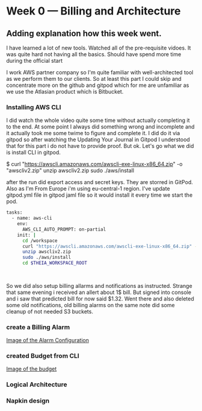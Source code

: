 # Week 0 — Billing and Architecture
## Adding explanation how this week went.

I have learned a lot of new tools. Watched all of the pre-requisite vidoes. It was quite hard not having all the basics. Should have spend more time during the official start

I work AWS partner company so I'm quite familiar with well-architected tool as we perform them to our clients. So at least this part I could skip and concentrate more on the github and gitpod which for me are unfamiliar as we use the Atlasian product which is Bitbucket.

### Installing AWS CLI

I did watch the whole video quite some time without actually completing it to the end. At some point I always did something wrong and incomplete and it actually took me some twime to figure and complete it. I did do it via gitpod so after watching the Updating Your Journal in Gitpod I understood that for this part i do not have to provide proof.
But ok. Let's go what we did is install CLI in gitpod.

 $ curl "https://awscli.amazonaws.com/awscli-exe-linux-x86_64.zip" -o "awscliv2.zip"
unzip awscliv2.zip
sudo ./aws/install

after the run did export access and secret keys. They are storred in GitPod. Also as I'm From Europe i'm using eu-central-1 region.
I've update gitpod.yml file  in gitpod jaml file so it would install it every time we start the pod.



```sh
tasks:
  - name: aws-cli
    env:
      AWS_CLI_AUTO_PROMPT: on-partial
    init: |
      cd /workspace
      curl "https://awscli.amazonaws.com/awscli-exe-linux-x86_64.zip" -o "awscliv2.zip"
      unzip awscliv2.zip
      sudo ./aws/install
      cd $THEIA_WORKSPACE_ROOT
      
      
   ```
   So we did also setup billing allarms and notifications as instructed. Strange that same evening i received an allert about 1$ bill. But signed into console and i saw that predicted bill for now said $1.32. Went there and also deleted some old notifications, old billing alarms on the same note did some cleanup of not needed S3 buckets.
   
### create a Billing Alarm

[Image of the Alarm Configuration](asets/alarmconfig.png)

### created Budget from CLI 
[Image of the budget](asets/budgedaws.png)



### Logical Architecture

### Napkin design
